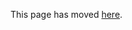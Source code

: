 This page has moved
[here](https://flutter.dev/docs/development/tools/sdk/release-notes/release-notes-1.9.1).
